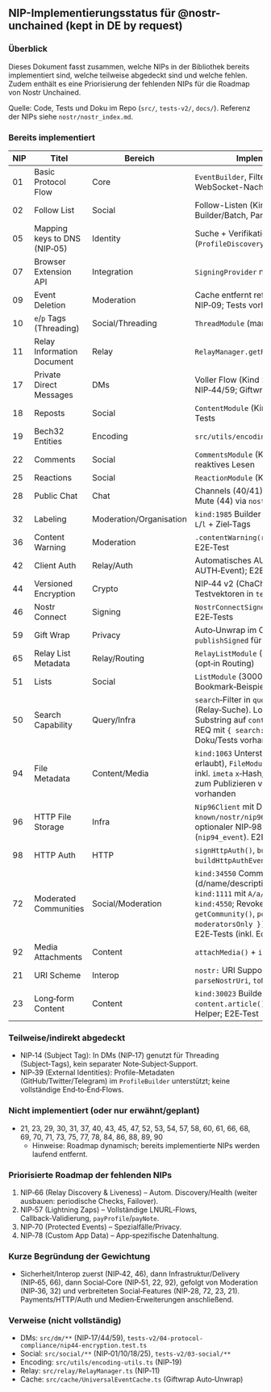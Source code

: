 ## NIP-Implementierungsstatus für @nostr-unchained (kept in DE by request)

### Überblick
Dieses Dokument fasst zusammen, welche NIPs in der Bibliothek bereits implementiert sind, welche teilweise abgedeckt sind und welche fehlen. Zudem enthält es eine Priorisierung der fehlenden NIPs für die Roadmap von Nostr Unchained.

Quelle: Code, Tests und Doku im Repo (`src/`, `tests-v2/`, `docs/`). Referenz der NIPs siehe `nostr/nostr_index.md`.

### Bereits implementiert
| NIP | Titel | Bereich | Implementierungs-Hinweise |
|---|---|---|---|
| 01 | Basic Protocol Flow | Core | `EventBuilder`, Filter/REQ/EOSE/CLOSE, ID/Sig; WebSocket-Nachrichten gemäß NIP‑01 |
| 02 | Follow List | Social | Follow-Listen (Kind 3) in `FollowsModule`, Builder/Batch, Parsing |
| 05 | Mapping keys to DNS (NIP‑05) | Identity | Suche + Verifikation (`ProfileDiscoveryBuilder.checkNip05Verification`) |
| 07 | Browser Extension API | Integration | `SigningProvider` nutzt `window.nostr` (NIP‑07) |
| 09 | Event Deletion | Moderation | Cache entfernt referenzierte Events; Unreact via NIP‑09; Tests vorhanden |
| 10 | `e`/`p` Tags (Threading) | Social/Threading | `ThreadModule` (marked + positional Tags), Tests |
| 11 | Relay Information Document | Relay | `RelayManager.getRelayInfo` (NIP‑11 lesen) |
| 17 | Private Direct Messages | DMs | Voller Flow (Kind 14 + Subject) auf Basis NIP‑44/59; Giftwrap‑Handling |
| 18 | Reposts | Social | `ContentModule` (Kind 6) inkl. Struktur nach NIP‑18; Tests |
| 19 | Bech32 Entities | Encoding | `src/utils/encoding-utils.ts`; Tests (npub/…​) |
| 22 | Comments | Social | `CommentsModule` (Kind 1111) mit Wurzeln/Replies; reaktives Lesen |
| 25 | Reactions | Social | `ReactionModule` (Kind 7), Unreact via NIP‑09; Tests |
| 28 | Public Chat | Chat | Channels (40/41) & Messages (42), Hide (43), Mute (44) via `nostr.channels` |
| 32 | Labeling | Moderation/Organisation | `kind:1985` Builder + reaktives Lesen (`nostr.labels`), `L`/`l` + Ziel‑Tags |
| 36 | Content Warning | Moderation | `.contentWarning(reason?)` im Fluent Builder; E2E‑Test |
| 42 | Client Auth | Relay/Auth | Automatisches AUTH‑Handling (Challenge, AUTH‑Event); E2E‑Tests |
| 44 | Versioned Encryption | Crypto | NIP‑44 v2 (ChaCha20‑Poly1305), offizielle Testvektoren in `tests-v2` |
| 46 | Nostr Connect | Signing | `NostrConnectSigner` + in‑process Test‑Harness; E2E‑Tests |
| 59 | Gift Wrap | Privacy | Auto‑Unwrap im Cache, Lazy Subscription, `publishSigned` für bereits signierte Wraps |
| 65 | Relay List Metadata | Relay/Routing | `RelayListModule` (Kind 10002) + `Nip65RelayRouter` (opt‑in Routing) |
| 51 | Lists | Social | `ListModule` (30000–30003) inkl. Bookmark‑Beispiel und reaktivem Lesen |
| 50 | Search Capability | Query/Infra | `search`‑Filter in `query()` (lokal) und `sub()` (Relay‑Suche). Lokale Suche: case‑insensitive Substring auf `content`; serverseitige Suche: über REQ mit `{ search: '…' }` (Ranking durch Relay). Doku/Tests vorhanden |
| 94 | File Metadata | Content/Media | `kind:1063` Unterstützung im Fluent Builder (leer erlaubt), `FileModule.publishNoteWithAttachment()` inkl. `imeta` `x`‑Hash; `Nip96Client.publishNip94()` zum Publizieren von Server‑Antworten. E2E‑Tests vorhanden |
| 96 | HTTP File Storage | Infra | `Nip96Client` mit Discovery (`/.well-known/nostr/nip96.json`), Upload (multipart) und optionaler NIP‑98 Auth; Response‑Parsing (`nip94_event`). E2E‑Tests mit lokalem HTTP‑Server |
| 98 | HTTP Auth | HTTP | `signHttpAuth()`, `buildHttpAuthHeader()`, `buildHttpAuthEvent()`; Tests vorhanden |
| 72 | Moderated Communities | Social/Moderation | `kind:34550` Community‑Definition (d/name/description/image, p=moderator), Posts `kind:1111` mit `A/a/P/p/K/k`‑Tags; Approvals `kind:4550`; Revoke via NIP‑09 (`kind:5`). Reader: `getCommunity()`, `posts({ approvedOnly, moderatorsOnly })`, `approvals()`, `moderators()`. E2E‑Tests (inkl. Edge‑Cases) |
| 92 | Media Attachments | Content | `attachMedia()` + `imeta` Parser/Helper; E2E‑Test |
| 21 | URI Scheme | Interop | `nostr:` URI Support: `decode(nostr:...)`, `isNostrUri`, `parseNostrUri`, `toNostrUri`; Doku/Tests |
| 23 | Long‑form Content | Content | `kind:30023` Builder/Reader in `content.article()/getArticle()/articles()`; `naddr` Helper; E2E‑Test |

### Teilweise/indirekt abgedeckt
- NIP‑14 (Subject Tag): In DMs (NIP‑17) genutzt für Threading (Subject‑Tags), kein separater Note‑Subject‑Support.
- NIP‑39 (External Identities): Profile-Metadaten (GitHub/Twitter/Telegram) im `ProfileBuilder` unterstützt; keine vollständige End‑to‑End‑Flows.

### Nicht implementiert (oder nur erwähnt/geplant)
- 21, 23, 29, 30, 31, 37, 40, 43, 45, 47, 52, 53, 54, 57, 58, 60, 61, 66, 68, 69, 70, 71, 73, 75, 77, 78, 84, 86, 88, 89, 90
  - Hinweise: Roadmap dynamisch; bereits implementierte NIPs werden laufend entfernt.

### Priorisierte Roadmap der fehlenden NIPs
1. NIP‑66 (Relay Discovery & Liveness) – Autom. Discovery/Health (weiter ausbauen: periodische Checks, Failover).
2. NIP‑57 (Lightning Zaps) – Vollständige LNURL‑Flows, Callback‑Validierung, `payProfile`/`payNote`.
3. NIP‑70 (Protected Events) – Spezialfälle/Privacy.
4. NIP‑78 (Custom App Data) – App‑spezifische Datenhaltung.

### Kurze Begründung der Gewichtung
- Sicherheit/Interop zuerst (NIP‑42, 46), dann Infrastruktur/Delivery (NIP‑65, 66), dann Social‑Core (NIP‑51, 22, 92), gefolgt von Moderation (NIP‑36, 32) und verbreiteten Social‑Features (NIP‑28, 72, 23, 21). Payments/HTTP/Auth und Medien‑Erweiterungen anschließend.

### Verweise (nicht vollständig)
- DMs: `src/dm/**` (NIP‑17/44/59), `tests-v2/04-protocol-compliance/nip44-encryption.test.ts`
- Social: `src/social/**` (NIP‑01/10/18/25), `tests-v2/03-social/**`
- Encoding: `src/utils/encoding-utils.ts` (NIP‑19)
- Relay: `src/relay/RelayManager.ts` (NIP‑11)
- Cache: `src/cache/UniversalEventCache.ts` (Giftwrap Auto‑Unwrap)


